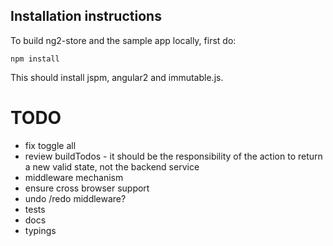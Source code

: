 
## Installation instructions

To build ng2-store and the sample app locally, first do:

    npm install
    
This should install jspm, angular2 and immutable.js.
 
 
# TODO

 - fix toggle all
 - review buildTodos - it should be the responsibility of the action to return a new valid state, not the backend service 
 - middleware mechanism 
 - ensure cross browser support
 - undo /redo middleware?
 - tests
 - docs
 - typings


